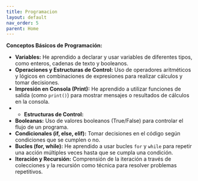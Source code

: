 ```yaml
---
title: Programacion
layout: default
nav_order: 5
parent: Home
---
```


**Conceptos Básicos de Programación:**
  - **Variables:** He aprendido a declarar y usar variables de diferentes tipos, como enteros, cadenas de texto y booleanos.
  - **Operaciones y Estructuras de Control:** Uso de operadores aritméticos y lógicos en combinaciones de expresiones para realizar cálculos y tomar decisiones.
  - **Impresión en Consola (Print):** He aprendido a utilizar funciones de salida (como `print()`) para mostrar mensajes o resultados de cálculos en la consola.
  - - **Estructuras de Control:**
  - **Booleanas:** Uso de valores booleanos (True/False) para controlar el flujo de un programa.
  - **Condicionales (if, else, elif):** Tomar decisiones en el código según condiciones que se cumplen o no.
  - **Bucles (for, while):** He aprendido a usar bucles `for` y `while` para repetir una acción múltiples veces hasta que se cumpla una condición.
  - **Iteración y Recursión:** Comprensión de la iteración a través de colecciones y la recursión como técnica para resolver problemas repetitivos.
